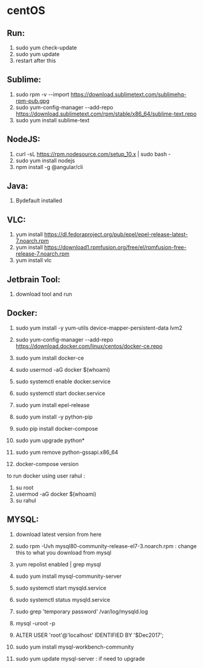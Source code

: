 # centOS

Run:
---
1. sudo yum check-update
2. sudo yum update
3. restart after this

Sublime:
--------
1. sudo rpm -v --import https://download.sublimetext.com/sublimehq-rpm-pub.gpg
2. sudo yum-config-manager --add-repo https://download.sublimetext.com/rpm/stable/x86_64/sublime-text.repo
3. sudo yum install sublime-text

NodeJS:
------
1. curl -sL https://rpm.nodesource.com/setup_10.x | sudo bash -
2. sudo yum install nodejs
3. npm install -g @angular/cli

Java:
-----
1. Bydefault installed

VLC:
----
1. yum install https://dl.fedoraproject.org/pub/epel/epel-release-latest-7.noarch.rpm
2. yum install https://download1.rpmfusion.org/free/el/rpmfusion-free-release-7.noarch.rpm
3. yum install vlc

Jetbrain Tool:
-------------
1. download tool and run

Docker:
-------
1. sudo yum install -y yum-utils device-mapper-persistent-data lvm2
2. sudo yum-config-manager --add-repo https://download.docker.com/linux/centos/docker-ce.repo
3. sudo yum install docker-ce
4. sudo usermod -aG docker $(whoami)
5. sudo systemctl enable docker.service
6. sudo systemctl start docker.service

7. sudo yum install epel-release
8. sudo yum install -y python-pip
9. sudo pip install docker-compose
10. sudo yum upgrade python*
11. sudo yum remove python-gssapi.x86_64
12. docker-compose version

to run docker using user rahul : 
1. su root
2. usermod -aG docker $(whoami)
3. su rahul


MYSQL:
------
1. download latest version from here 
2. sudo rpm -Uvh mysql80-community-release-el7-3.noarch.rpm : change this to what you download from mysql
3. yum repolist enabled | grep mysql
4. sudo yum install mysql-community-server
5. sudo systemctl start mysqld.service
6. sudo systemctl status mysqld.service
7. sudo grep 'temporary password' /var/log/mysqld.log
8. mysql -uroot -p
9. ALTER USER 'root'@'localhost' IDENTIFIED BY '$Dec2017';


10. sudo yum install mysql-workbench-community
11. sudo yum update mysql-server : if need to upgrade


